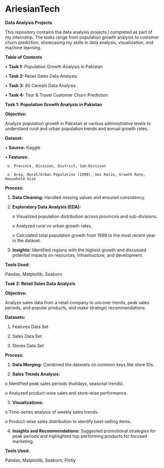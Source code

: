 # AriesianTech 

**Data Analysis Projects**

This repository contains the data analysis projects I completed as part of my internship. The tasks range from population growth analysis to customer churn prediction, showcasing my skills in data analysis, visualization, and machine learning.

**Table of Contents**

   •        **Task 1:** Population Growth Analysis in Pakistan

   •	    **Task 2:** Retail Sales Data Analysis

   •	    **Task 3:** 80 Cereals Data Analysis

   •	    **Task 4:** Tour & Travel Customer Churn Prediction

**Task 1: Population Growth Analysis in Pakistan**


**Objective:**

Analyze population growth in Pakistan at various administrative levels to understand rural and urban population trends and annual growth rates.

**Dataset:**

•	**Source:** Kaggle

•	**Features:**

     o	Province, Division, District, Sub-Division
     
     o	Area, Rural/Urban Population (1998), Sex Ratio, Growth Rate, Household Size
     
**Process:**

1.	**Data Cleaning:** Handled missing values and ensured consistency.
	
2.	**Exploratory Data Analysis (EDA):**
   
     o	Visualized population distribution across provinces and sub-divisions.
  	
     o	Analyzed rural vs urban growth rates.
  	
     o	Calculated total population growth from 1998 to the most recent year in the dataset.
  	
3.	**Insights:** Identified regions with the highest growth and discussed potential impacts on resources, infrastructure, and development.
   
**Tools Used:**

Pandas, Matplotlib, Seaborn



**Task 2: Retail Sales Data Analysis**


**Objective:**

Analyze sales data from a retail company to uncover trends, peak sales periods, and popular products, and make strategic recommendations.


**Datasets:**


1.	Features Data Set
	
2.	Sales Data Set
	
3.	Stores Data Set

**Process:**

1.	**Data Merging:** Combined the datasets on common keys like store IDs.
    
2.	**Sales Trends Analysis:**
   
o	Identified peak sales periods (holidays, seasonal trends).

o	Analyzed product-wise sales and store-wise performance.

3.	**Visualizations:**
   
o	Time-series analysis of weekly sales trends.

o	Product-wise sales distribution to identify best-selling items.

4.	**Insights and Recommendations:** Suggested promotional strategies for peak periods and highlighted top-performing products for focused marketing.
   
**Tools Used:**

Pandas, Matplotlib, Seaborn, Plotly




